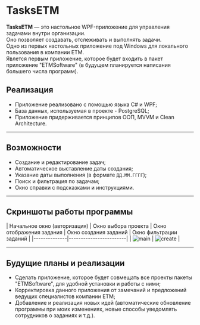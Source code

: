 #  TasksETM

**TasksETM** — это настольное WPF-приложение для управления задачами внутри организации.   
Оно позволяет создавать, отслеживать и выполнять задачи.  
Одно из первых настольных приложение под Windows для локального пользования в компании ETM.  
Явлется первым приложение, которое будет входить в пакет приложение "ETMSoftware" (в будущем планируется написания большего числа программ).

## Реализация

- Приложение реализовано с помощью языка C# и WPF;
- База данных, используемая в проекте - PostgreSQL;
- Приложение придерживается принципов ООП, МVVM и Clean Architecture.

---

## Возможности

-  Создание и редактирование задач;
-  Автоматическое выставление даты создания;
-  Указание даты выполнения (в формате `ДД.ММ.ГГГГ`);
-  Поиск и фильтрация по задачам;
-  Окно справки с подсказками и инструкциями.

---

## Скриншоты работы программы

| Начальное окно (авторизация) | Окно выбора проекта | Окно отображения задания | Окно создания заданий | Окно фильтрации заданий | 
|--------------|------------------------|
| ![main](screenshots/main.png) | ![create](screenshots/create.png) |

---

## Будущие планы и реализации

- Сделать приложение, которое будет совмещать все проекты пакеты "ETMSoftware", для удобной установки и работы с ними;
- Корректировка данного приложения от замечаний и предложений ведущих специалистов компании ETM;
- Добавление и реализация новых идей (автоматические обновление программы при моих изменениях, новые способы уведомлять сотрудников о заданиях и т.д.).


